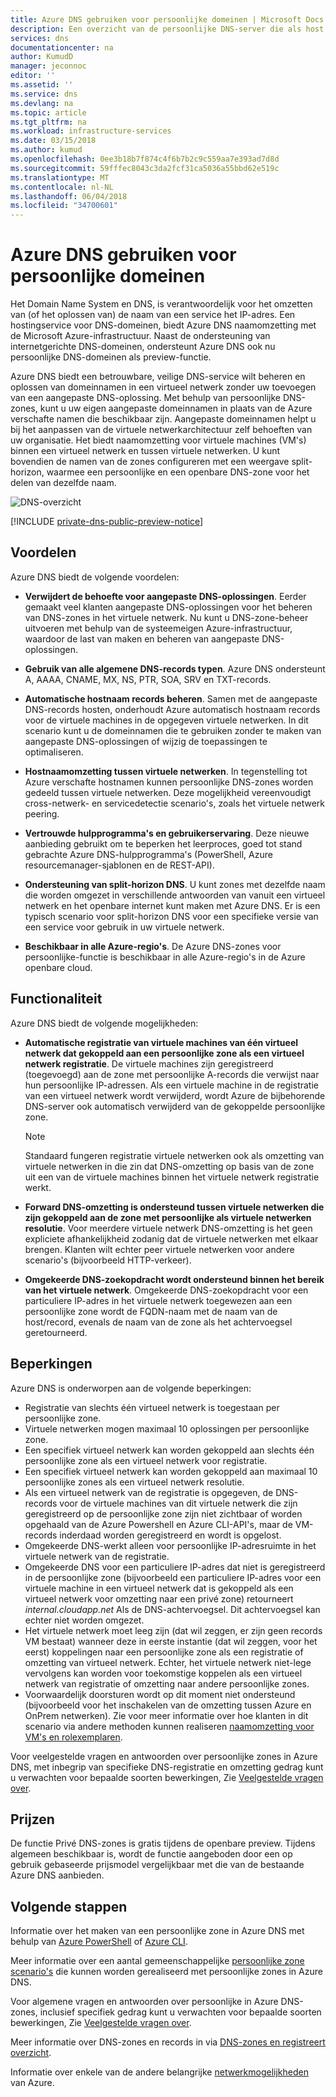 ```yaml
---
title: Azure DNS gebruiken voor persoonlijke domeinen | Microsoft Docs
description: Een overzicht van de persoonlijke DNS-server die als host service Microsoft Azure.
services: dns
documentationcenter: na
author: KumudD
manager: jeconnoc
editor: ''
ms.assetid: ''
ms.service: dns
ms.devlang: na
ms.topic: article
ms.tgt_pltfrm: na
ms.workload: infrastructure-services
ms.date: 03/15/2018
ms.author: kumud
ms.openlocfilehash: 0ee3b18b7f874c4f6b7b2c9c559aa7e393ad7d8d
ms.sourcegitcommit: 59fffec8043c3da2fcf31ca5036a55bbd62e519c
ms.translationtype: MT
ms.contentlocale: nl-NL
ms.lasthandoff: 06/04/2018
ms.locfileid: "34700601"
---
```

# <a name="use-azure-dns-for-private-domains"></a>Azure DNS gebruiken voor persoonlijke domeinen
Het Domain Name System en DNS, is verantwoordelijk voor het omzetten van (of het oplossen van) de naam van een service het IP-adres. Een hostingservice voor DNS-domeinen, biedt Azure DNS naamomzetting met de Microsoft Azure-infrastructuur. Naast de ondersteuning van internetgerichte DNS-domeinen, ondersteunt Azure DNS ook nu persoonlijke DNS-domeinen als preview-functie. 
 
Azure DNS biedt een betrouwbare, veilige DNS-service wilt beheren en oplossen van domeinnamen in een virtueel netwerk zonder uw toevoegen van een aangepaste DNS-oplossing. Met behulp van persoonlijke DNS-zones, kunt u uw eigen aangepaste domeinnamen in plaats van de Azure verschafte namen die beschikbaar zijn. Aangepaste domeinnamen helpt u bij het aanpassen van de virtuele netwerkarchitectuur zelf behoeften van uw organisatie. Het biedt naamomzetting voor virtuele machines (VM's) binnen een virtueel netwerk en tussen virtuele netwerken. U kunt bovendien de namen van de zones configureren met een weergave split-horizon, waarmee een persoonlijke en een openbare DNS-zone voor het delen van dezelfde naam.

![DNS-overzicht](./media/private-dns-overview/scenario.png)

[!INCLUDE [private-dns-public-preview-notice](../../includes/private-dns-public-preview-notice.md)]

## <a name="benefits"></a>Voordelen

Azure DNS biedt de volgende voordelen:

* **Verwijdert de behoefte voor aangepaste DNS-oplossingen**. Eerder gemaakt veel klanten aangepaste DNS-oplossingen voor het beheren van DNS-zones in het virtuele netwerk. Nu kunt u DNS-zone-beheer uitvoeren met behulp van de systeemeigen Azure-infrastructuur, waardoor de last van maken en beheren van aangepaste DNS-oplossingen.

* **Gebruik van alle algemene DNS-records typen**. Azure DNS ondersteunt A, AAAA, CNAME, MX, NS, PTR, SOA, SRV en TXT-records.

* **Automatische hostnaam records beheren**. Samen met de aangepaste DNS-records hosten, onderhoudt Azure automatisch hostnaam records voor de virtuele machines in de opgegeven virtuele netwerken. In dit scenario kunt u de domeinnamen die te gebruiken zonder te maken van aangepaste DNS-oplossingen of wijzig de toepassingen te optimaliseren.

* **Hostnaamomzetting tussen virtuele netwerken**. In tegenstelling tot Azure verschafte hostnamen kunnen persoonlijke DNS-zones worden gedeeld tussen virtuele netwerken. Deze mogelijkheid vereenvoudigt cross-netwerk- en servicedetectie scenario's, zoals het virtuele netwerk peering.

* **Vertrouwde hulpprogramma's en gebruikerservaring**. Deze nieuwe aanbieding gebruikt om te beperken het leerproces, goed tot stand gebrachte Azure DNS-hulpprogramma's (PowerShell, Azure resourcemanager-sjablonen en de REST-API).

* **Ondersteuning van split-horizon DNS**. U kunt zones met dezelfde naam die worden omgezet in verschillende antwoorden van vanuit een virtueel netwerk en het openbare internet kunt maken met Azure DNS. Er is een typisch scenario voor split-horizon DNS voor een specifieke versie van een service voor gebruik in uw virtuele netwerk.

* **Beschikbaar in alle Azure-regio's**. De Azure DNS-zones voor persoonlijke-functie is beschikbaar in alle Azure-regio's in de Azure openbare cloud. 


## <a name="capabilities"></a>Functionaliteit

Azure DNS biedt de volgende mogelijkheden:
 
* **Automatische registratie van virtuele machines van één virtueel netwerk dat gekoppeld aan een persoonlijke zone als een virtueel netwerk registratie**. De virtuele machines zijn geregistreerd (toegevoegd) aan de zone met persoonlijke A-records die verwijst naar hun persoonlijke IP-adressen. Als een virtuele machine in de registratie van een virtueel netwerk wordt verwijderd, wordt Azure de bijbehorende DNS-server ook automatisch verwijderd van de gekoppelde persoonlijke zone. 

  > [!NOTE]
  > Standaard fungeren registratie virtuele netwerken ook als omzetting van virtuele netwerken in die zin dat DNS-omzetting op basis van de zone uit een van de virtuele machines binnen het virtuele netwerk registratie werkt. 

* **Forward DNS-omzetting is ondersteund tussen virtuele netwerken die zijn gekoppeld aan de zone met persoonlijke als virtuele netwerken resolutie**. Voor meerdere virtuele netwerk DNS-omzetting is het geen expliciete afhankelijkheid zodanig dat de virtuele netwerken met elkaar brengen. Klanten wilt echter peer virtuele netwerken voor andere scenario's (bijvoorbeeld HTTP-verkeer).

* **Omgekeerde DNS-zoekopdracht wordt ondersteund binnen het bereik van het virtuele netwerk**. Omgekeerde DNS-zoekopdracht voor een particuliere IP-adres in het virtuele netwerk toegewezen aan een persoonlijke zone wordt de FQDN-naam met de naam van de host/record, evenals de naam van de zone als het achtervoegsel geretourneerd. 


## <a name="limitations"></a>Beperkingen

Azure DNS is onderworpen aan de volgende beperkingen:

* Registratie van slechts één virtueel netwerk is toegestaan per persoonlijke zone.
* Virtuele netwerken mogen maximaal 10 oplossingen per persoonlijke zone.
* Een specifiek virtueel netwerk kan worden gekoppeld aan slechts één persoonlijke zone als een virtueel netwerk voor registratie.
* Een specifiek virtueel netwerk kan worden gekoppeld aan maximaal 10 persoonlijke zones als een virtueel netwerk resolutie.
* Als een virtueel netwerk van de registratie is opgegeven, de DNS-records voor de virtuele machines van dit virtuele netwerk die zijn geregistreerd op de persoonlijke zone zijn niet zichtbaar of worden opgehaald van de Azure Powershell en Azure CLI-API's, maar de VM-records inderdaad worden geregistreerd en wordt is opgelost.
* Omgekeerde DNS-werkt alleen voor persoonlijke IP-adresruimte in het virtuele netwerk van de registratie.
* Omgekeerde DNS voor een particuliere IP-adres dat niet is geregistreerd in de persoonlijke zone (bijvoorbeeld een particuliere IP-adres voor een virtuele machine in een virtueel netwerk dat is gekoppeld als een virtueel netwerk voor omzetting naar een privé zone) retourneert *internal.cloudapp.net* Als de DNS-achtervoegsel. Dit achtervoegsel kan echter niet worden omgezet. 
* Het virtuele netwerk moet leeg zijn (dat wil zeggen, er zijn geen records VM bestaat) wanneer deze in eerste instantie (dat wil zeggen, voor het eerst) koppelingen naar een persoonlijke zone als een registratie of omzetting van virtueel netwerk. Echter, het virtuele netwerk niet-lege vervolgens kan worden voor toekomstige koppelen als een virtueel netwerk van registratie of omzetting naar andere persoonlijke zones. 
* Voorwaardelijk doorsturen wordt op dit moment niet ondersteund (bijvoorbeeld voor het inschakelen van de omzetting tussen Azure en OnPrem netwerken). Zie voor meer informatie over hoe klanten in dit scenario via andere methoden kunnen realiseren [naamomzetting voor VM's en rolexemplaren](../virtual-network/virtual-networks-name-resolution-for-vms-and-role-instances.md).

Voor veelgestelde vragen en antwoorden over persoonlijke zones in Azure DNS, met inbegrip van specifieke DNS-registratie en omzetting gedrag kunt u verwachten voor bepaalde soorten bewerkingen, Zie [Veelgestelde vragen over](./dns-faq.md#private-dns).  


## <a name="pricing"></a>Prijzen

De functie Privé DNS-zones is gratis tijdens de openbare preview. Tijdens algemeen beschikbaar is, wordt de functie aangeboden door een op gebruik gebaseerde prijsmodel vergelijkbaar met die van de bestaande Azure DNS aanbieden. 


## <a name="next-steps"></a>Volgende stappen

Informatie over het maken van een persoonlijke zone in Azure DNS met behulp van [Azure PowerShell](./private-dns-getstarted-powershell.md) of [Azure CLI](./private-dns-getstarted-cli.md).

Meer informatie over een aantal gemeenschappelijke [persoonlijke zone scenario's](./private-dns-scenarios.md) die kunnen worden gerealiseerd met persoonlijke zones in Azure DNS.

Voor algemene vragen en antwoorden over persoonlijke in Azure DNS-zones, inclusief specifiek gedrag kunt u verwachten voor bepaalde soorten bewerkingen, Zie [Veelgestelde vragen over](./dns-faq.md#private-dns). 

Meer informatie over DNS-zones en records in via [DNS-zones en registreert overzicht](dns-zones-records.md).

Informatie over enkele van de andere belangrijke [netwerkmogelijkheden](../networking/networking-overview.md) van Azure. 

